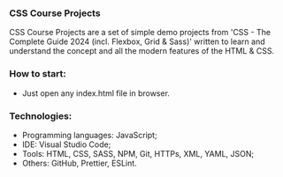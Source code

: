 ### CSS Course Projects
CSS Course Projects are a set of simple demo projects from 'CSS - The Complete Guide 2024 (incl. Flexbox, Grid &amp; Sass)' written to learn and understand the concept and all the modern features of the HTML &amp; CSS.



### How to start:
- Just open any index.html file in browser.



### Technologies:
- Programming languages: JavaScript;
- IDE: Visual Studio Code;
- Tools: HTML, CSS, SASS, NPM, Git, HTTPs, XML, YAML, JSON;
- Others: GitHub, Prettier, ESLint.
